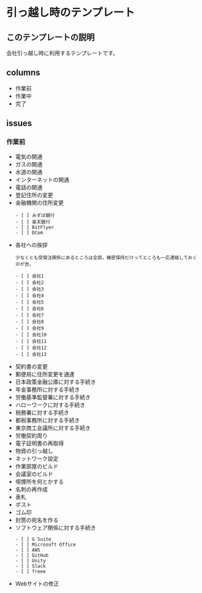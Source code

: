 # 引っ越し時のテンプレート

## このテンプレートの説明

会社引っ越し時に利用するテンプレートです。

## columns

- 作業前
- 作業中
- 完了

## issues

### 作業前

- 電気の開通
- ガスの開通
- 水道の開通
- インターネットの開通
- 電話の開通
- 登記住所の変更
- 金融機関の住所変更
	```
	- [ ] みずほ銀行
	- [ ] 楽天銀行
	- [ ] BitFlyer
	- [ ] DCom
	```
- 各社への挨拶
	```
	少なくとも受発注関係にあるところは全部。機密保持だけってところも一応連絡しておくのが吉。

	- [ ] 会社1
	- [ ] 会社2
	- [ ] 会社3
	- [ ] 会社4
	- [ ] 会社5
	- [ ] 会社6
	- [ ] 会社7
	- [ ] 会社8
	- [ ] 会社9
	- [ ] 会社10
	- [ ] 会社11
	- [ ] 会社12
	- [ ] 会社13
	```
- 契約書の変更
- 郵便局に住所変更を通達
- 日本政策金融公庫に対する手続き
- 年金事務所に対する手続き
- 労働基準監督署に対する手続き
- ハローワークに対する手続き
- 税務署に対する手続き
- 都税事務所に対する手続き
- 東京商工会議所に対する手続き
- 労働契約周り
- 電子証明書の再取得
- 物資の引っ越し
- ネットワーク設定
- 作業部屋のビルド
- 会議室のビルド
- 喫煙所を何とかする
- 名刺の再作成
- 表札
- ポスト
- ゴム印
- 封筒の宛名を作る
- ソフトウェア関係に対する手続き
	```
	- [ ] G Suite
	- [ ] Microsoft Office
	- [ ] AWS
	- [ ] GitHub
	- [ ] Unity
	- [ ] Slack
	- [ ] freee
	```
- Webサイトの修正

